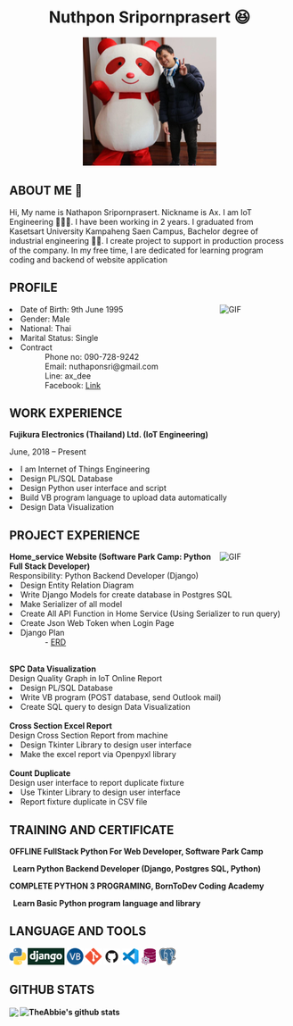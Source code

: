 
<h1 align="center">Nuthpon Sripornprasert 😆</h1>
<p align="center">
<img src="picture/my_picture.jpg" alt="drawing" width="240" height="230"/>
</p>

<h2>ABOUT ME 👋</h2>
<p>Hi, My name is Nathapon Sripornprasert. Nickname is Ax. I am IoT Engineering 👩🏿‍💻. I have been working in 2 years. I graduated from Kasetsart University Kampaheng Saen Campus, Bachelor degree of industrial engineering 👨‍🎓. I create project to support in production process of the company. In my free time, I are dedicated for learning program coding and backend of website application</p>


<h2>PROFILE</h2>
<img align="right" alt="GIF" src="https://raw.githubusercontent.com/rahul-jha98/rahul-jha98/main/techstack.gif" width="25%"/>
<li>Date of Birth: 9th June 1995</li>
<li>Gender: Male</li>
<li>National: Thai</li>
<li>Marital Status: Single</li>
<li>Contract
  <ul>
    <dd>Phone no: 090-728-9242</dd>
    <dd>Email: nuthaponsri@gmail.com</dd>
    <dd>Line: ax_dee</dd>
    <dd>Facebook: <a href="https://www.facebook.com/nax.seekid">Link</a></dd>
  </ul>
</li>
  
<h2>WORK EXPERIENCE</h2>
<b>Fujikura Electronics (Thailand) Ltd.  (IoT Engineering)</b>
<p>June, 2018 – Present</p>
    <li>I am Internet of Things Engineering</li>
    <li>Design PL/SQL Database</li>
    <li>Design Python user interface and script</li>
    <li>Build VB program language to upload data automatically</li>
    <li>Design Data Visualization</li>

<h2>PROJECT EXPERIENCE</h2>
<img align="right" alt="GIF" src="https://github.com/abhisheknaiidu/abhisheknaiidu/blob/master/code.gif" width="25%"/>
<div>
  <b>Home_service Website (Software Park Camp: Python Full Stack Developer)</b><br/>
  Responsibility: Python Backend Developer (Django)
    <li>Design Entity Relation Diagram</li>
    <li>Write Django Models for create database in Postgres SQL</li>
    <li>Make Serializer of all model</li>
    <li>Create All API Function in Home Service (Using Serializer to run query)</li>
    <li>Create Json Web Token when Login Page</li>
    <li>Django Plan
      <ul>
        <dd>- <a href="picture/ERD Diagram.png">ERD</a></dd>
      </ul>
    </li>
</div>
<br/>
<div>
<b>SPC Data Visualization</b><br/>
Design Quality Graph in IoT Online Report
   <li>Design PL/SQL Database</li>
   <li>Write VB program (POST database, send Outlook mail)</li>
   <li>Create SQL query to design Data Visualization</li>
</div>
<br/>
<div>
<b>Cross Section Excel Report</b><br/>
Design Cross Section Report from machine
   <li>Design Tkinter Library to design user interface</li>
   <li>Make the excel report via Openpyxl library</li>
</div>
<br>
<div>
<b>Count Duplicate</b><br/>
Design user interface to report duplicate fixture
   <li>Use Tkinter Library to design user interface</li>
   <li>Report fixture duplicate in CSV file</li>
</div>

<h2>TRAINING AND CERTIFICATE</h2>
<b>OFFLINE FullStack Python For Web Developer, Software Park Camp<br>
<p>&nbsp;&nbsp;Learn Python Backend Developer (Django, Postgres SQL, Python)</p>
<b>COMPLETE PYTHON 3 PROGRAMING, BornToDev Coding Academy<br>
<p>&nbsp;&nbsp;Learn Basic Python program language and library</p>


<h2>LANGUAGE AND TOOLS</h2>
<code><img height="30" src="picture/python.png"></code>
<code><img height="30" src="picture/django-logo-negative.png"></code>
<code><img height="30" src="picture/vbnet.png"></code>
<code><img height="30" src="picture/git.png"></code>
<code><img height="30" src="picture/github.png"></code>
<code><img height="30" src="picture/vscode.png"></code>
<code><img height="30" src="picture/PLSQL.jpg"></code>
<code><img height="30" src="picture/postgresql.png"></code>

<h2>GITHUB STATS</h2>
<img align="center" src="https://github-readme-stats.vercel.app/api/top-langs/?username=Nathapons&layout=compact&theme=material-palenight" width="400px"/>
<img align="center" src="https://github-readme-stats.vercel.app/api?username=Nathapons&show_icons=true&include_all_commits=true&theme=radical" alt="TheAbbie's github stats" width="400px" />
